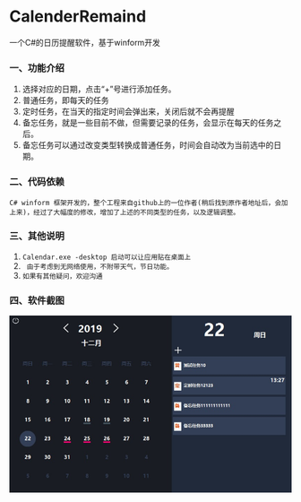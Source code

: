 # CalenderRemaind
一个C#的日历提醒软件，基于winform开发

### 一、功能介绍
1. 选择对应的日期，点击“+”号进行添加任务。
2. 普通任务，即每天的任务
3. 定时任务，在当天的指定时间会弹出来，关闭后就不会再提醒
4. 备忘任务，就是一些目前不做，但需要记录的任务，会显示在每天的任务之后。
5. 备忘任务可以通过改变类型转换成普通任务，时间会自动改为当前选中的日期。

### 二、代码依赖
`C# winform 框架开发的，整个工程来自github上的一位作者(稍后找到原作者地址后，会加上来)，经过了大幅度的修改，增加了上述的不同类型的任务，以及逻辑调整。`

### 三、其他说明
1. ` Calendar.exe -desktop 启动可以让应用贴在桌面上 `
2. ` 由于考虑到无网络使用，不附带天气，节日功能。`
3. ` 如果有其他疑问，欢迎沟通 `

### 四、软件截图
![软件截图](https://github.com/memolp/CalenderRemaind/blob/master/images/screencap.jpg)
